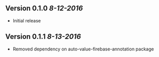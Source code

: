 
Version 0.1.0 *8-12-2016*
----------------------------

- Initial release

Version 0.1.1 *8-13-2016*
----------------------------

- Removed dependency on auto-value-firebase-annotation package
